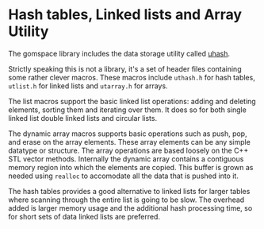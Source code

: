 Hash tables, Linked lists and Array Utility
===========================================

The gomspace library includes the data storage utility called [uhash](http://uthash.sourceforge.net/userguide.html).

Strictly speaking this is not a library, it's a set of header files containing some rather clever macros. These macros include `uthash.h` for hash tables, `utlist.h` for linked lists and `utarray.h` for arrays.

The list macros support the basic linked list operations: adding and deleting elements, sorting them and iterating over them. It does so for both single linked list double linked lists and circular lists.

The dynamic array macros supports basic operations such as push, pop, and erase on the array elements. These array elements can be any simple datatype or structure. The array operations are based loosely on the C++ STL vector methods. Internally the dynamic array contains a contiguous memory region into which the elements are copied. This buffer is grown as needed using `realloc` to accomodate all the data that is pushed into it.

The hash tables provides a good alternative to linked lists for larger tables where scanning through the entire list is going to be slow. The overhead added is larger memory usage and the additional hash processing time, so for short sets of data linked lists are preferred.


